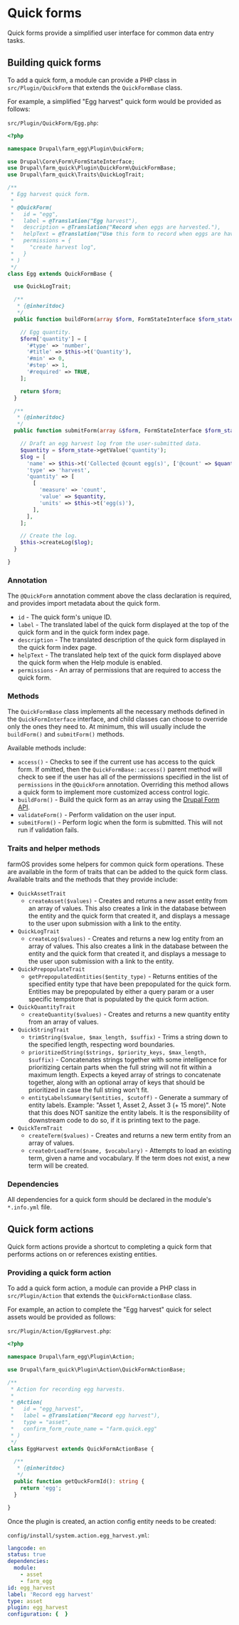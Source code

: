 # Quick forms

Quick forms provide a simplified user interface for common data entry tasks.

## Building quick forms

To add a quick form, a module can provide a PHP class in `src/Plugin/QuickForm`
that extends the `QuickFormBase` class.

For example, a simplified "Egg harvest" quick form would be provided as
follows:

`src/Plugin/QuickForm/Egg.php`:

```php
<?php

namespace Drupal\farm_egg\Plugin\QuickForm;

use Drupal\Core\Form\FormStateInterface;
use Drupal\farm_quick\Plugin\QuickForm\QuickFormBase;
use Drupal\farm_quick\Traits\QuickLogTrait;

/**
 * Egg harvest quick form.
 *
 * @QuickForm(
 *   id = "egg",
 *   label = @Translation("Egg harvest"),
 *   description = @Translation("Record when eggs are harvested."),
 *   helpText = @Translation("Use this form to record when eggs are havested."),
 *   permissions = {
 *     "create harvest log",
 *   }
 * )
 */
class Egg extends QuickFormBase {

  use QuickLogTrait;

  /**
   * {@inheritdoc}
   */
  public function buildForm(array $form, FormStateInterface $form_state, string $id = NULL) {

    // Egg quantity.
    $form['quantity'] = [
      '#type' => 'number',
      '#title' => $this->t('Quantity'),
      '#min' => 0,
      '#step' => 1,
      '#required' => TRUE,
    ];

    return $form;
  }

  /**
   * {@inheritdoc}
   */
  public function submitForm(array &$form, FormStateInterface $form_state) {

    // Draft an egg harvest log from the user-submitted data.
    $quantity = $form_state->getValue('quantity');
    $log = [
      'name' => $this->t('Collected @count egg(s)', ['@count' => $quantity]),
      'type' => 'harvest',
      'quantity' => [
        [
          'measure' => 'count',
          'value' => $quantity,
          'units' => $this->t('egg(s)'),
        ],
      ],
    ];

    // Create the log.
    $this->createLog($log);
  }

}
```

### Annotation

The `@QuickForm` annotation comment above the class declaration is required,
and provides import metadata about the quick form.

- `id` - The quick form's unique ID.
- `label` - The translated label of the quick form displayed at the top of the
  quick form and in the quick form index page.
- `description` - The translated description of the quick form displayed in the
  quick form index page.
- `helpText` - The translated help text of the quick form displayed above the
  quick form when the Help module is enabled.
- `permissions` - An array of permissions that are required to access the quick
  form.

### Methods

The `QuickFormBase` class implements all the necessary methods defined in the
`QuickFormInterface` interface, and child classes can choose to override only
the ones they need to. At minimum, this will usually include the `buildForm()`
and `submitForm()` methods.

Available methods include:

- `access()` - Checks to see if the current use has access to the quick form.
  If omitted, then the `QuickFormBase::access()` parent method will check to
  see if the user has all of the permissions specified in the list of
  `permissions` in the `@QuickForm` annotation. Overriding this method allows
  a quick form to implement more customized access control logic.
- `buildForm()` - Build the quick form as an array using the
  [Drupal Form API](https://www.drupal.org/docs/drupal-apis/form-api/introduction-to-form-api).
- `validateForm()` - Perform validation on the user input.
- `submitForm()` - Perform logic when the form is submitted. This will not run
  if validation fails.

### Traits and helper methods

farmOS provides some helpers for common quick form operations. These are
available in the form of traits that can be added to the quick form class.
Available traits and the methods that they provide include:

- `QuickAssetTrait`
  - `createAsset($values)` - Creates and returns a new asset entity from
    an array of values. This also creates a link in the database between the
    entity and the quick form that created it, and displays a message to the
    user upon submission with a link to the entity.
- `QuickLogTrait`
  - `createLog($values)` - Creates and returns a new log entity from an
    array of values. This also creates a link in the database between the
    entity and the quick form that created it, and displays a message to the
    user upon submission with a link to the entity.
- `QuickPrepopulateTrait`
  - `getPrepopulatedEntities($entity_type)` - Returns entities of the specified
    entity type that have been prepopulated for the quick form. Entities may
    be prepopulated by either a query param or a user specific tempstore that
    is populated by the quick form action.
- `QuickQuantityTrait`
  - `createQuantity($values)` - Creates and returns a new quantity entity from
    an array of values.
- `QuickStringTrait`
  - `trimString($value, $max_length, $suffix)` - Trims a string down to the
    specified length, respecting word boundaries.
  - `prioritizedString($strings, $priority_keys, $max_length, $suffix)` -
    Concatenates strings together with some intelligence for prioritizing
    certain parts when the full string will not fit within a maximum length.
    Expects a keyed array of strings to concatenate together, along with an
    optional array of keys that should be prioritized in case the full string
    won't fit.
  - `entityLabelsSummary($entities, $cutoff)` - Generate a summary of entity
    labels. Example: "Asset 1, Asset 2, Asset 3 (+ 15 more)". Note that this
    does NOT sanitize the entity labels. It is the responsibility of downstream
    code to do so, if it is printing text to the page.
- `QuickTermTrait`
  - `createTerm($values)` - Creates and returns a new term entity from an array
    of values.
  - `createOrLoadTerm($name, $vocabulary)` - Attempts to load an existing term,
    given a name and vocabulary. If the term does not exist, a new term will be
    created.

### Dependencies

All dependencies for a quick form should be declared in the module's
`*.info.yml` file.

## Quick form actions

Quick form actions provide a shortcut to completing a quick form that performs
actions on or references existing entities.

### Providing a quick form action

To add a quick form action, a module can provide a PHP class in
`src/Plugin/Action` that extends the `QuickFormActionBase` class.

For example, an action to complete the "Egg harvest" quick for select
assets would be provided as follows:

`src/Plugin/Action/EggHarvest.php`:

```php
<?php

namespace Drupal\farm_egg\Plugin\Action;

use Drupal\farm_quick\Plugin\Action\QuickFormActionBase;

/**
 * Action for recording egg harvests.
 *
 * @Action(
 *   id = "egg_harvest",
 *   label = @Translation("Record egg harvest"),
 *   type = "asset",
 *   confirm_form_route_name = "farm.quick.egg"
 * )
 */
class EggHarvest extends QuickFormActionBase {

  /**
   * {@inheritdoc}
   */
  public function getQuckFormId(): string {
    return 'egg';
  }

}
```

Once the plugin is created, an action config entity needs to be created:

`config/install/system.action.egg_harvest.yml`:

```yml
langcode: en
status: true
dependencies:
  module:
    - asset
    - farm_egg
id: egg_harvest
label: 'Record egg harvest'
type: asset
plugin: egg_harvest
configuration: {  }
```
